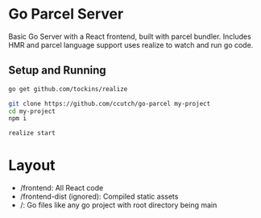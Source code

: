 # Go Parcel Server
Basic Go Server with a React frontend, built with parcel bundler. Includes HMR and parcel language support uses realize to watch and run go code.

## Setup and Running
```bash
go get github.com/tockins/realize

git clone https://github.com/ccutch/go-parcel my-project
cd my-project
npm i

realize start
```

# Layout
 - /frontend: All React code
 - /frontend-dist (ignored): Compiled static assets
 - /: Go files like any go project with root directory being main
